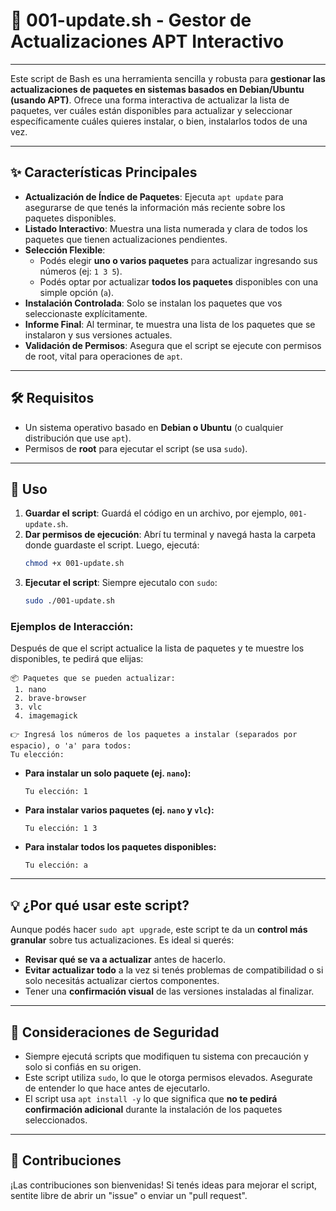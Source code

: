 # 🚀 001-update.sh - Gestor de Actualizaciones APT Interactivo

---

Este script de Bash es una herramienta sencilla y robusta para **gestionar las actualizaciones de paquetes en sistemas basados en Debian/Ubuntu (usando APT)**. Ofrece una forma interactiva de actualizar la lista de paquetes, ver cuáles están disponibles para actualizar y seleccionar específicamente cuáles quieres instalar, o bien, instalarlos todos de una vez.

---

## ✨ Características Principales

* **Actualización de Índice de Paquetes**: Ejecuta `apt update` para asegurarse de que tenés la información más reciente sobre los paquetes disponibles.
* **Listado Interactivo**: Muestra una lista numerada y clara de todos los paquetes que tienen actualizaciones pendientes.
* **Selección Flexible**:
    * Podés elegir **uno o varios paquetes** para actualizar ingresando sus números (ej: `1 3 5`).
    * Podés optar por actualizar **todos los paquetes** disponibles con una simple opción (`a`).
* **Instalación Controlada**: Solo se instalan los paquetes que vos seleccionaste explícitamente.
* **Informe Final**: Al terminar, te muestra una lista de los paquetes que se instalaron y sus versiones actuales.
* **Validación de Permisos**: Asegura que el script se ejecute con permisos de root, vital para operaciones de `apt`.

---

## 🛠️ Requisitos

* Un sistema operativo basado en **Debian o Ubuntu** (o cualquier distribución que use `apt`).
* Permisos de **root** para ejecutar el script (se usa `sudo`).

---

## 🚀 Uso

1.  **Guardar el script**: Guardá el código en un archivo, por ejemplo, `001-update.sh`.
2.  **Dar permisos de ejecución**: Abrí tu terminal y navegá hasta la carpeta donde guardaste el script. Luego, ejecutá:
    ```bash
    chmod +x 001-update.sh
    ```
3.  **Ejecutar el script**: Siempre ejecutalo con `sudo`:
    ```bash
    sudo ./001-update.sh
    ```

### Ejemplos de Interacción:

Después de que el script actualice la lista de paquetes y te muestre los disponibles, te pedirá que elijas:

  ```
  📦 Paquetes que se pueden actualizar:
   1. nano
   2. brave-browser
   3. vlc
   4. imagemagick
  
  👉 Ingresá los números de los paquetes a instalar (separados por espacio), o 'a' para todos:
  Tu elección:
  
  ```

* **Para instalar un solo paquete (ej. `nano`):**
    ```
    Tu elección: 1
    ```
* **Para instalar varios paquetes (ej. `nano` y `vlc`):**
    ```
    Tu elección: 1 3
    ```
* **Para instalar todos los paquetes disponibles:**
    ```
    Tu elección: a
    ```

---

## 💡 ¿Por qué usar este script?

Aunque podés hacer `sudo apt upgrade`, este script te da un **control más granular** sobre tus actualizaciones. Es ideal si querés:

* **Revisar qué se va a actualizar** antes de hacerlo.
* **Evitar actualizar todo** a la vez si tenés problemas de compatibilidad o si solo necesitás actualizar ciertos componentes.
* Tener una **confirmación visual** de las versiones instaladas al finalizar.

---

## 🛑 Consideraciones de Seguridad

* Siempre ejecutá scripts que modifiquen tu sistema con precaución y solo si confiás en su origen.
* Este script utiliza `sudo`, lo que le otorga permisos elevados. Asegurate de entender lo que hace antes de ejecutarlo.
* El script usa `apt install -y` lo que significa que **no te pedirá confirmación adicional** durante la instalación de los paquetes seleccionados.

---

## 🤝 Contribuciones

¡Las contribuciones son bienvenidas! Si tenés ideas para mejorar el script, sentite libre de abrir un "issue" o enviar un "pull request".
